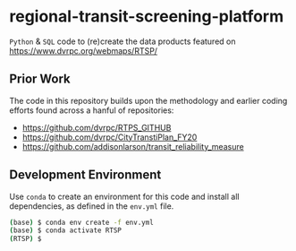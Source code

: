# regional-transit-screening-platform
``Python`` &amp; ``SQL`` code to (re)create the data products featured on https://www.dvrpc.org/webmaps/RTSP/

## Prior Work

The code in this repository builds upon the methodology and earlier coding efforts found across a hanful of repositories:
- https://github.com/dvrpc/RTPS_GITHUB
- https://github.com/dvrpc/CityTranstiPlan_FY20
- https://github.com/addisonlarson/transit_reliability_measure


## Development Environment

Use ``conda`` to create an environment for this code and install all dependencies, as defined in the ``env.yml`` file.

```bash
(base) $ conda env create -f env.yml
(base) $ conda activate RTSP
(RTSP) $
```
